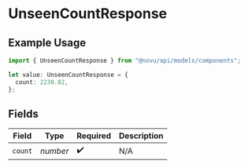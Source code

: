 # UnseenCountResponse

## Example Usage

```typescript
import { UnseenCountResponse } from "@novu/api/models/components";

let value: UnseenCountResponse = {
  count: 2230.82,
};
```

## Fields

| Field              | Type               | Required           | Description        |
| ------------------ | ------------------ | ------------------ | ------------------ |
| `count`            | *number*           | :heavy_check_mark: | N/A                |